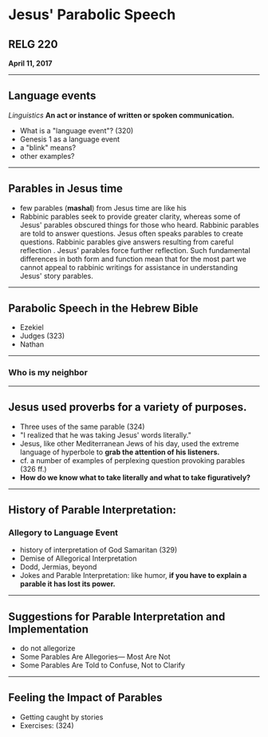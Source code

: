 # Jesus' Parabolic Speech

## RELG 220

**April 11, 2017**

---

## Language events 

*Linguistics* 
**An act or instance of written or spoken communication.**

- What is a "language event"? (320)
- Genesis 1 as a language event
- a "blink" means?
- other examples?

---

## Parables in Jesus time

- few parables (**mashal**) from Jesus time are like his
- Rabbinic parables seek to provide greater clarity, whereas some of Jesus' parables obscured things for those who heard. Rabbinic parables are told to answer questions. Jesus often speaks parables to create questions. Rabbinic parables give answers resulting from careful reflection . Jesus' parables force further reflection. Such fundamental differences in both form and function mean that for the most part we cannot appeal to rabbinic writings for assistance in understanding Jesus' story parables.

---

## Parabolic Speech in the Hebrew Bible

- Ezekiel 
- Judges (323)
- Nathan 

---
### Who is my neighbor

<section data-background="http://drive.google.com/uc?id=0B8ezT0-tUjVZeG9COWpYc1JteE0" data-background-size="1000px">
</section>

   
---   
				   
## Jesus used proverbs for a variety of purposes.



- Three uses of the same parable (324)
- "I realized that he was taking Jesus' words literally."
- Jesus, like other Mediterranean Jews of his day, used the extreme language of hyperbole to **grab the attention of his listeners.**
- cf. a number of examples of perplexing question provoking parables (326 ff.)
- **How do we know what to take literally and what to take figuratively?**


---

## History of Parable Interpretation: 
### Allegory to Language Event

- history of interpretation of God Samaritan (329)
- Demise of Allegorical Interpretation
- Dodd, Jermias, beyond
- Jokes and Parable Interpretation: like humor, **if you have to explain a parable it has lost its power.**


---
## Suggestions for Parable Interpretation and Implementation

- do not allegorize 
- Some Parables Are Allegories— Most Are Not
- Some Parables Are Told to Confuse, Not to Clarify

---

## Feeling the Impact of Parables

- Getting caught by stories
- Exercises: (324)




